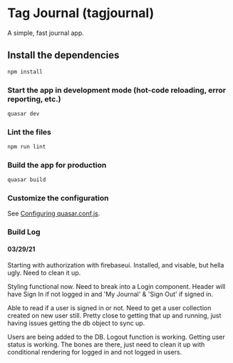 # Tag Journal (tagjournal)

A simple, fast journal app.

## Install the dependencies
```bash
npm install
```

### Start the app in development mode (hot-code reloading, error reporting, etc.)
```bash
quasar dev
```

### Lint the files
```bash
npm run lint
```

### Build the app for production
```bash
quasar build
```

### Customize the configuration
See [Configuring quasar.conf.js](https://v1.quasar.dev/quasar-cli/quasar-conf-js).


### Build Log
#### 03/29/21
Starting with authorization with firebaseui. Installed, and visable, but hella ugly. Need to clean it up.

Styling functional now. Need to break into a Login component. Header will have Sign In if not logged in and 'My Journal' & 'Sign Out' if signed in. 

Able to read if a user is signed in or not. Need to get a user collection created on new user still. Pretty close to getting that up and running, just having issues getting the db object to sync up.

Users are being added to the DB. Logout function is working. Getting user status is working. The bones are there, just need to clean it up with conditional rendering for logged in and not logged in users.


